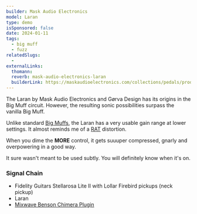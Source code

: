 ```yaml
---
builder: Mask Audio Electronics
model: Laran
type: demo
isSponsored: false
date: 2024-01-11
tags:
  - big muff
  - fuzz
relatedSlugs:
  -
externalLinks:
  thomann:
  reverb: mask-audio-electronics-laran
  builderLink: https://maskaudioelectronics.com/collections/pedals/products/laran-diy-kit-1
---
```


The Laran by Mask Audio Electronics and Gørva Design has its origins in the Big Muff circuit. However, the resulting sonic possibilities surpass the vanilla Big Muff.

Unlike standard [Big Muffs](/demos/ehx-big-muff-nyc), the Laran has a very usable gain range at lower settings. It almost reminds me of a [RAT](/demos/proco-vintage-rat-1987) distortion.

When you dime the **MORE** control, it gets suuuper compressed, gnarly and overpowering in a good way.

It sure wasn't meant to be used subtly. You will definitely know when it's on.

### Signal Chain

- Fidelity Guitars Stellarosa Lite II with Lollar Firebird pickups (neck pickup)
- Laran
- [Mixwave Benson Chimera Plugin](https://www.mixwave.net/products/benson-chimera)
